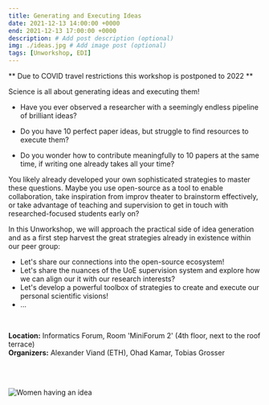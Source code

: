 ```yaml
---
title: Generating and Executing Ideas
date: 2021-12-13 14:00:00 +0000
end: 2021-12-13 17:00:00 +0000
description: # Add post description (optional)
img: ./ideas.jpg # Add image post (optional)
tags: [Unworkshop, EDI]
---
```


** Due to COVID travel restrictions this workshop is postponed to 2022 **

Science is all about generating ideas and executing them!

- Have you ever observed a researcher with a seemingly endless pipeline of
  brilliant ideas? 

- Do you have 10 perfect paper ideas, but struggle to find resources to
  execute them?

- Do you wonder how to contribute meaningfully to 10 papers at the same time,
  if writing one already takes all your time?


You likely already developed your own sophisticated strategies to master these
questions. Maybe you use open-source as a tool to enable collaboration, take
inspiration from improv theater to brainstorm effectively, or take advantage of
teaching and supervision to get in touch with researched-focused
students early on?

In this Unworkshop, we will approach the practical side of idea generation and
as a first step harvest the great strategies already in existence within our
peer group:

- Let's share our connections into the open-source ecosystem!
- Let's share the nuances of the UoE supervision system and explore how we can align
our it with our research interests?
- Let's develop a powerful toolbox of strategies to create and execute our
  personal scientific visions!
- ...

<br />

**Location:** Informatics Forum, Room 'MiniForum 2' (4th floor, next to the roof terrace)  
**Organizers:** Alexander Viand (ETH),  Ohad Kamar, Tobias Grosser

<br />

<br />

![Women having an idea](./ideas-woman.jpg)
